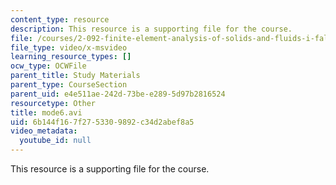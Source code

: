 ```yaml
---
content_type: resource
description: This resource is a supporting file for the course.
file: /courses/2-092-finite-element-analysis-of-solids-and-fluids-i-fall-2009/6b144f167f2753309892c34d2abef8a5_mode6.avi
file_type: video/x-msvideo
learning_resource_types: []
ocw_type: OCWFile
parent_title: Study Materials
parent_type: CourseSection
parent_uid: e4e511ae-242d-73be-e289-5d97b2816524
resourcetype: Other
title: mode6.avi
uid: 6b144f16-7f27-5330-9892-c34d2abef8a5
video_metadata:
  youtube_id: null
---
```

This resource is a supporting file for the course.

